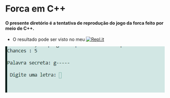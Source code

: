 # Forca em C++

 #### O presente diretório é a tentativa de reprodução do jogo da forca feito por meio de C++.
- O resultado pode ser visto no meu <a href='https://replit.com/@Araujocoding/C-plusplus-learn#main.cpp'><img alt="Repl.it" src="https://img.shields.io/badge/Repl.it-%230D101E.svg?&style=for-the-badge&logo=Repl.it&logoColor=white"/></a>


<img width="520" src="https://github.com/Pereira-Araujo/Projetos/blob/main/Projetos_C++/forca/prints/4.png?raw=true"/>

    
